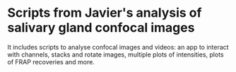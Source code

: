 # Scripts from Javier's analysis of salivary gland confocal images

It includes scripts to analyse confocal images and videos: an app to interact with channels, stacks and rotate images, multiple plots of intensities, plots of FRAP recoveries and more. 
